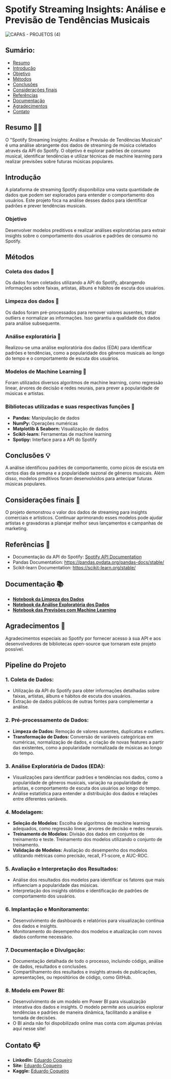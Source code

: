 # Spotify Streaming Insights: Análise e Previsão de Tendências Musicais

![CAPAS - PROJETOS (4)](https://github.com/user-attachments/assets/d0973170-ddf4-4217-9c44-ca945e1f4a53)

## Sumário:
- [Resumo](#resumo)
- [Introdução](#introdução)
- [Objetivo](#objetivo)
- [Métodos](#métodos)
- [Conclusões](#conclusões)
- [Considerações finais](#considerações-finais)
- [Referências](#referências)
- [Documentação](#documentação)
- [Agradecimentos](#agradecimentos)
- [Contato](#contato)

## Resumo 🏃‍♀️
O "Spotify Streaming Insights: Análise e Previsão de Tendências Musicais" é uma análise abrangente dos dados de streaming de música coletados através da API do Spotify. O objetivo é explorar padrões de consumo musical, identificar tendências e utilizar técnicas de machine learning para realizar previsões sobre futuras músicas populares.

## Introdução
A plataforma de streaming Spotify disponibiliza uma vasta quantidade de dados que podem ser explorados para entender o comportamento dos usuários. Este projeto foca na análise desses dados para identificar padrões e prever tendências musicais.

### Objetivo
Desenvolver modelos preditivos e realizar análises exploratórias para extrair insights sobre o comportamento dos usuários e padrões de consumo no Spotify.

## Métodos
### Coleta dos dados 🎲
Os dados foram coletados utilizando a API do Spotify, abrangendo informações sobre faixas, artistas, álbuns e hábitos de escuta dos usuários.

### Limpeza dos dados 🧹
Os dados foram pré-processados para remover valores ausentes, tratar outliers e normalizar as informações. Isso garantiu a qualidade dos dados para análise subsequente.

### Análise exploratória 🤿
Realizou-se uma análise exploratória dos dados (EDA) para identificar padrões e tendências, como a popularidade dos gêneros musicais ao longo do tempo e o comportamento de escuta dos usuários.

### Modelos de Machine Learning 🔮
Foram utilizados diversos algoritmos de machine learning, como regressão linear, árvores de decisão e redes neurais, para prever a popularidade de músicas e artistas.

### Bibliotecas utilizadas e suas respectivas funções 🐍
- **Pandas:** Manipulação de dados
- **NumPy:** Operações numéricas
- **Matplotlib & Seaborn:** Visualização de dados
- **Scikit-learn:** Ferramentas de machine learning
- **Spotipy:** Interface para a API do Spotify

## Conclusões 💡
A análise identificou padrões de comportamento, como picos de escuta em certos dias da semana e a popularidade sazonal de gêneros musicais. Além disso, modelos preditivos foram desenvolvidos para antecipar futuras músicas populares.

## Considerações finais 🚀
O projeto demonstrou o valor dos dados de streaming para insights comerciais e artísticos. Continuar aprimorando esses modelos pode ajudar artistas e gravadoras a planejar melhor seus lançamentos e campanhas de marketing.

## Referências 📄
- Documentação da API do Spotify: [Spotify API Documentation](https://developer.spotify.com/documentation/web-api/)
- Pandas Documentation: https://pandas.pydata.org/pandas-docs/stable/
- Scikit-learn Documentation: https://scikit-learn.org/stable/

## Documentação 📚
- **[Notebook da Limpeza dos Dados](link_do_notebook_limpeza)**
- **[Notebook da Análise Exploratória dos Dados](link_do_notebook_eda)**
- **[Notebook das Previsões com Machine Learning](link_do_notebook_ml)**

## Agradecimentos 👏
Agradecimentos especiais ao Spotify por fornecer acesso à sua API e aos desenvolvedores de bibliotecas open-source que tornaram este projeto possível.

## Pipeline do Projeto

### 1. **Coleta de Dados:**
   - Utilização da API do Spotify para obter informações detalhadas sobre faixas, artistas, álbuns e hábitos de escuta dos usuários.
   - Extração de dados públicos de outras fontes para complementar a análise.

### 2. **Pré-processamento de Dados:**
   - **Limpeza de Dados:** Remoção de valores ausentes, duplicatas e outliers. 
   - **Transformação de Dados:** Conversão de variáveis categóricas em numéricas, normalização de dados, e criação de novas features a partir das existentes, como a popularidade normalizada de músicas ao longo do tempo.

### 3. **Análise Exploratória de Dados (EDA):**
   - Visualizações para identificar padrões e tendências nos dados, como a popularidade de gêneros musicais, variação na popularidade de artistas, e comportamento de escuta dos usuários ao longo do tempo.
   - Análise estatística para entender a distribuição dos dados e relações entre diferentes variáveis.

### 4. **Modelagem:**
   - **Seleção de Modelos:** Escolha de algoritmos de machine learning adequados, como regressão linear, árvores de decisão e redes neurais.
   - **Treinamento de Modelos:** Divisão dos dados em conjuntos de treinamento e teste. Treinamento dos modelos utilizando o conjunto de treinamento.
   - **Validação de Modelos:** Avaliação do desempenho dos modelos utilizando métricas como precisão, recall, F1-score, e AUC-ROC.

### 5. **Avaliação e Interpretação dos Resultados:**
   - Análise dos resultados dos modelos para identificar os fatores que mais influenciam a popularidade das músicas.
   - Interpretação dos insights obtidos e identificação de padrões de comportamento dos usuários.

### 6. **Implantação e Monitoramento:**
   - Desenvolvimento de dashboards e relatórios para visualização contínua dos dados e insights.
   - Monitoramento do desempenho dos modelos e atualização com novos dados conforme necessário.

### 7. **Documentação e Divulgação:**
   - Documentação detalhada de todo o processo, incluindo código, análise de dados, resultados e conclusões.
   - Compartilhamento dos resultados e insights através de publicações, apresentações, ou repositórios de código, como GitHub.

### 8. **Modelo em Power BI:**
   - Desenvolvimento de um modelo em Power BI para visualização interativa dos dados e insights. O modelo permite aos usuários explorar tendências e padrões de maneira dinâmica, facilitando a análise e tomada de decisões.
   - O BI ainda não foi dispobilizado online mas conta com algumas prévias aqui nesse site!

## Contato 📪
- **LinkedIn:** [Eduardo Coqueiro](https://www.linkedin.com/in/eduardocoqueiro/)
- **Site:** [Eduardo Coqueiro](https://dataguy.my.canva.site/eduardo-coqueiro)
- **Kaggle:** [Eduardo Coqueiro](https://www.kaggle.com/eduardocoqueiro)
